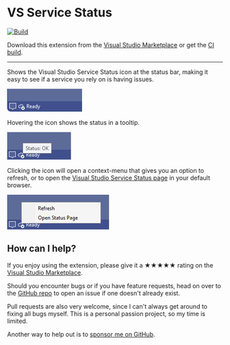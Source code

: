 [marketplace]: https://marketplace.visualstudio.com/items?itemName=MadsKristensen.VsStatus
[vsixgallery]: http://vsixgallery.com/extension/VsStatus.0c47f4af-bd3b-42f5-877b-b43bdc80e17d/
[repo]: https://github.com/madskristensen/VsStatus

# VS Service Status

[![Build](https://github.com/madskristensen/VsStatus/actions/workflows/build.yaml/badge.svg)](https://github.com/madskristensen/VsStatus/actions/workflows/build.yaml)

Download this extension from the [Visual Studio Marketplace][marketplace]
or get the [CI build][vsixgallery].

---

Shows the Visual Studio Service Status icon at the status bar, making it easy to see if a service you rely on is having issues.

![Icon](art/icon.png)

Hovering the icon shows the status in a tooltip.

![Tooltip](art/tooltip.png)

Clicking the icon will open a context-menu that gives you an option to refresh, or to open the [Visual Studio Service Status page](https://status.visualstudio.microsoft.com/) in your default browser.

![context-menu](art/context-menu.png)

## How can I help?

If you enjoy using the extension, please give it a ★★★★★ rating on the [Visual Studio Marketplace][marketplace].

Should you encounter bugs or if you have feature requests, head on over to the [GitHub repo][repo] to open an issue if one doesn't already exist.

Pull requests are also very welcome, since I can't always get around to fixing all bugs myself. This is a personal passion project, so my time is limited.

Another way to help out is to [sponsor me on GitHub](https://github.com/sponsors/madskristensen).
